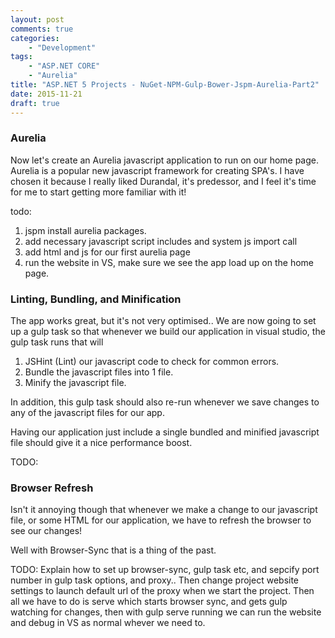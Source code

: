 ```yaml
---
layout: post
comments: true
categories: 
    - "Development"
tags: 
    - "ASP.NET CORE"
    - "Aurelia"
title: "ASP.NET 5 Projects - NuGet-NPM-Gulp-Bower-Jspm-Aurelia-Part2"
date: 2015-11-21
draft: true
---
```



### Aurelia

Now let's create an Aurelia javascript application to run on our home page.
Aurelia is a popular new javascript framework for creating SPA's. I have chosen it because I really liked Durandal, it's predessor, and I feel it's time for me to start getting more familiar with it!

<!--more-->
todo:
1. jspm install aurelia packages.
2. add necessary javascript script includes and system js import call
3. add html and js for our first aurelia page
4. run the website in VS, make sure we see the app load up on the home page.

### Linting, Bundling, and Minification
The app works great, but it's not very optimised.. 
We are now going to set up a gulp task so that whenever we build our application in visual studio, the gulp task runs that will

1. JSHint (Lint) our javascript code to check for common errors.
2. Bundle the javascript files into 1 file.
3. Minify the javascript file.

In addition, this gulp task should also re-run whenever we save changes to any of the javascript files for our app.

Having our application just include a single bundled and minified javascript file should give it a nice performance boost.

TODO:

### Browser Refresh
Isn't it annoying though that whenever we make a change to our javascript file, or some HTML for our application, we have to refresh the browser to see our changes!

Well with Browser-Sync that is a thing of the past.

TODO: Explain how to set up browser-sync, gulp task etc, and sepcify port number in gulp task options, and proxy.. Then change project website settings to launch default url of the proxy when we start the project. Then all we have to do is serve which starts browser sync, and gets gulp watching for changes, then with gulp serve running we can run the website and debug in VS as normal whever we need to.
